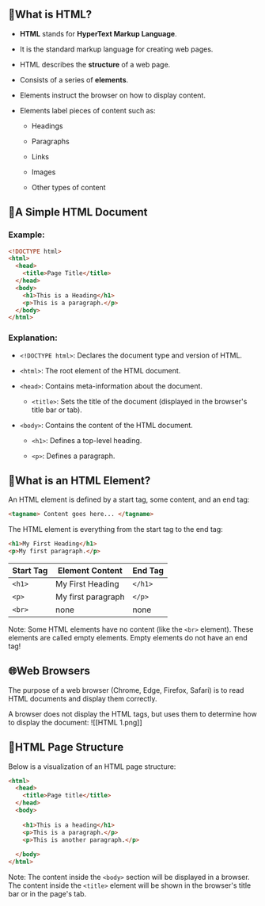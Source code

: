 ## 📘What is HTML?

- **HTML** stands for **HyperText Markup Language**.
    
- It is the standard markup language for creating web pages.
    
- HTML describes the **structure** of a web page.
    
- Consists of a series of **elements**.
    
- Elements instruct the browser on how to display content.
    
- Elements label pieces of content such as:
    
    - Headings
        
    - Paragraphs
        
    - Links
        
    - Images
        
    - Other types of content
        

## 🧾A Simple HTML Document

### Example:

```html
<!DOCTYPE html>
<html>
  <head>
    <title>Page Title</title>
  </head>
  <body>
    <h1>This is a Heading</h1>
    <p>This is a paragraph.</p>
  </body>
</html>
```

### Explanation:

- `<!DOCTYPE html>`: Declares the document type and version of HTML.
    
- `<html>`: The root element of the HTML document.
    
- `<head>`: Contains meta-information about the document.
    
    - `<title>`: Sets the title of the document (displayed in the browser's title bar or tab).
        
- `<body>`: Contains the content of the HTML document.
    
    - `<h1>`: Defines a top-level heading.
        
    - `<p>`: Defines a paragraph.
        

## 🧩What is an HTML Element?

An HTML element is defined by a start tag, some content, and an end tag:
```html
<tagname> Content goes here... </tagname>
```

The HTML element is everything from the start tag to the end tag:

```html
<h1>My First Heading</h1>
<p>My first paragraph.</p>
```

| Start Tag | Element Content    | End Tag |
| --------- | ------------------ | ------- |
| `<h1>`    | My First Heading   | `</h1>` |
| `<p>`     | My first paragraph | `</p>`  |
| `<br>`    | none               | none    |

Note: Some HTML elements have no content (like the `<br>` element). These elements are called empty elements. Empty elements do not have an end tag!

## 🌐Web Browsers

The purpose of a web browser (Chrome, Edge, Firefox, Safari) is to read HTML documents and display them correctly.

A browser does not display the HTML tags, but uses them to determine how to display the document:
 ![[HTML 1.png]] 

## 🧱HTML Page Structure

Below is a visualization of an HTML page structure:


```html
<html>
  <head>
    <title>Page title</title>
  </head>
  <body>
  
    <h1>This is a heading</h1>
    <p>This is a paragraph.</p>
    <p>This is another paragraph.</p>
    
  </body>
</html>
```


Note: The content inside the `<body>` section will be displayed in a browser. The content inside the `<title>` element will be shown in the browser's title bar or in the page's tab.

